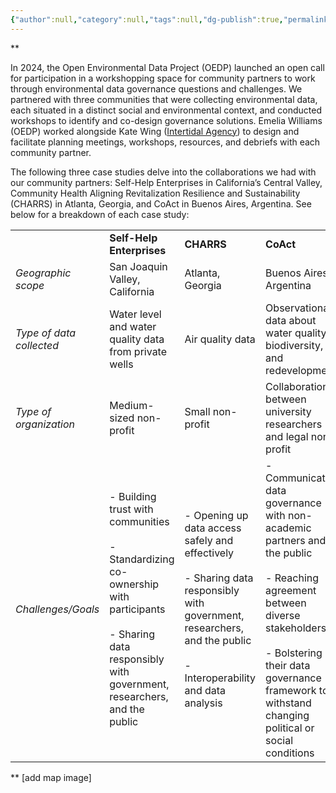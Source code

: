 ```yaml
---
{"author":null,"category":null,"tags":null,"dg-publish":true,"permalink":"/case-studies/about-the-case-studies/","dgPassFrontmatter":true}
---
```


**

In 2024, the Open Environmental Data Project (OEDP) launched an open call for participation in a workshopping space for community partners to work through environmental data governance questions and challenges. We partnered with three communities that were collecting environmental data, each situated in a distinct social and environmental context, and conducted workshops to identify and co-design governance solutions. Emelia Williams (OEDP) worked alongside Kate Wing ([Intertidal Agency](https://www.intertidalagency.org/)) to design and facilitate planning meetings, workshops, resources, and debriefs with each community partner.

The following three case studies delve into the collaborations we had with our community partners: Self-Help Enterprises in California’s Central Valley, Community Health Aligning Revitalization Resilience and Sustainability (CHARRS) in Atlanta, Georgia, and CoAct in Buenos Aires, Argentina. See below for a breakdown of each case study:


|                        |                                                                                                                                                                        |                                                                                                                                                                            |                                                                                                                                                                                                                                             |
| ---------------------- | ---------------------------------------------------------------------------------------------------------------------------------------------------------------------- | -------------------------------------------------------------------------------------------------------------------------------------------------------------------------- | ------------------------------------------------------------------------------------------------------------------------------------------------------------------------------------------------------------------------------------------- |
|                        | **Self-Help Enterprises**                                                                                                                                              | **CHARRS**                                                                                                                                                                 | **CoAct**                                                                                                                                                                                                                                   |
| *Geographic scope*       | San Joaquin Valley, California                                                                                                                                         | Atlanta, Georgia                                                                                                                                                           | Buenos Aires, Argentina                                                                                                                                                                                                                     |
| *Type of data collected* | Water level and water quality data from private wells                                                                                                                  | Air quality data                                                                                                                                                           | Observational data about water quality, biodiversity, and redevelopment                                                                                                                                                                     |
| *Type of organization*   | Medium-sized non-profit                                                                                                                                                | Small non-profit                                                                                                                                                           | Collaboration between university researchers and legal non-profit                                                                                                                                                                           |
| *Challenges/Goals*       | - Building trust with communities<br><br>- Standardizing co-ownership with participants<br><br>- Sharing data responsibly with government, researchers, and the public | - Opening up data access safely and effectively<br><br>- Sharing data responsibly with government, researchers, and the public<br><br>- Interoperability and data analysis | - Communicating data governance with non-academic partners and the public<br><br>- Reaching agreement between diverse stakeholders<br><br>- Bolstering their data governance framework to withstand changing political or social conditions |

  
**
[add map image]
